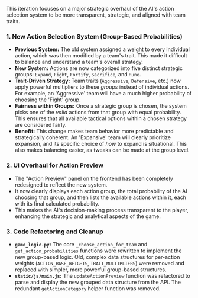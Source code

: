 This iteration focuses on a major strategic overhaul of the AI's action selection system to be more transparent, strategic, and aligned with team traits.

### 1. New Action Selection System (Group-Based Probabilities)
- **Previous System:** The old system assigned a weight to every individual action, which was then modified by a team's trait. This made it difficult to balance and understand a team's overall strategy.
- **New System:** Actions are now categorized into five distinct strategic groups: `Expand`, `Fight`, `Fortify`, `Sacrifice`, and `Rune`.
- **Trait-Driven Strategy:** Team traits (`Aggressive`, `Defensive`, etc.) now apply powerful multipliers to these *groups* instead of individual actions. For example, an 'Aggressive' team will have a much higher probability of choosing the 'Fight' group.
- **Fairness within Groups:** Once a strategic group is chosen, the system picks one of the *valid* actions from that group with equal probability. This ensures that all available tactical options within a chosen strategy are considered fairly.
- **Benefit:** This change makes team behavior more predictable and strategically coherent. An 'Expansive' team will clearly prioritize expansion, and its specific choice of *how* to expand is situational. This also makes balancing easier, as tweaks can be made at the group level.

### 2. UI Overhaul for Action Preview
- The "Action Preview" panel on the frontend has been completely redesigned to reflect the new system.
- It now clearly displays each action group, the total probability of the AI choosing that group, and then lists the available actions within it, each with its final calculated probability.
- This makes the AI's decision-making process transparent to the player, enhancing the strategic and analytical aspects of the game.

### 3. Code Refactoring and Cleanup
- **`game_logic.py`:** The core `_choose_action_for_team` and `get_action_probabilities` functions were rewritten to implement the new group-based logic. Old, complex data structures for per-action weights (`ACTION_BASE_WEIGHTS`, `TRAIT_MULTIPLIERS`) were removed and replaced with simpler, more powerful group-based structures.
- **`static/js/main.js`:** The `updateActionPreview` function was refactored to parse and display the new grouped data structure from the API. The redundant `getActionCategory` helper function was removed.